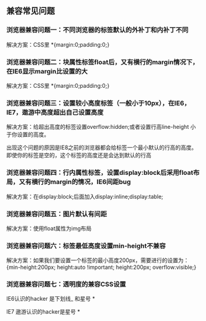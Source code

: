 ## 兼容常见问题

### 浏览器兼容问题一：不同浏览器的标签默认的外补丁和内补丁不同

解决方案：CSS里    *{margin:0;padding:0;}

### 浏览器兼容问题二：块属性标签float后，又有横行的margin情况下，在IE6显示margin比设置的大

解决方案：CSS里    *{margin:0;padding:0;}

### 浏览器兼容问题三：设置较小高度标签（一般小于10px），在IE6，IE7，遨游中高度超出自己设置高度

解决方案：给超出高度的标签设置overflow:hidden;或者设置行高line-height 小于你设置的高度。

出现这个问题的原因是IE8之前的浏览器都会给标签一个最小默认的行高的高度。即使你的标签是空的，这个标签的高度还是会达到默认的行高

### 浏览器兼容问题四：行内属性标签，设置display:block后采用float布局，又有横行的margin的情况，IE6间距bug

解决方案：在display:block;后面加入display:inline;display:table;

### 浏览器兼容问题五：图片默认有间距

解决方案：使用float属性为img布局

### 浏览器兼容问题六：标签最低高度设置min-height不兼容

解决方案：如果我们要设置一个标签的最小高度200px，需要进行的设置为：{min-height:200px; height:auto !important; height:200px; overflow:visible;}

### 浏览器兼容问题七：透明度的兼容CSS设置

IE6认识的hacker 是下划线_ 和星号 *

IE7 遨游认识的hacker是星号 *